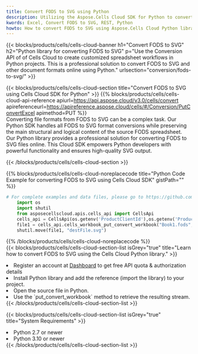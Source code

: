 ```yaml
---
title: Convert FODS to SVG using Python 
description: Utilizing the Aspose.Cells Cloud SDK for Python to convert a FODS format file to a SVG format file. 
kwords: Excel, Convert FODS to SVG, REST, Python
howto: How to convert FODS to SVG using Aspose.Cells Cloud Python library.
---
```



{{< blocks/products/cells/cells-cloud-banner h1="Convert FODS to SVG" h2="Python library for converting FODS to SVG" p="Use the Conversion API of of Cells Cloud to create customized spreadsheet workflows in Python projects. This is a professional solution to convert FODS to SVG and other document formats online using Python." urlsection="conversion/fods-to-svg/" >}}

{{< blocks/products/cells/cells-cloud-section  title="Convert FODS to SVG using Cells Cloud SDK for Python" >}}
{{% blocks/products/cells/cells-cloud-api-reference  apiurl=https://api.aspose.cloud/v3.0/cells/convert  apireferenceurl=https://apireference.aspose.cloud/cells/#/Conversion/PutConvertExcel  apimethod=PUT %}}
<br/>
Converting file formats from FODS to SVG can be a complex task. Our Python SDK handles all FODS to SVG format conversions while preserving the main structural and logical content of the source FODS spreadsheet. Our Python library provides a professional solution for converting FODS to SVG files online. This Cloud SDK empowers Python developers with powerful functionality and ensures high-quality SVG output.

{{< /blocks/products/cells/cells-cloud-section >}}

{{% blocks/products/cells/cells-cloud-noreplacecode title="Python Code Example for converting FODS to SVG using Cells Cloud SDK" gistPath="" %}}
 
```python
# For complete examples and data files, please go to https://github.com/aspose-cells-cloud/aspose-cells-cloud-python/
    import os
    import shutil
    from asposecellscloud.apis.cells_api import CellsApi
    cells_api = CellsApi(os.getenv('ProductClientId'),os.getenv('ProductClientSecret'))
    file1 = cells_api.cells_workbook_put_convert_workbook("Book1.fods",format="svg")
    shutil.move(file1, "destFile.svg")     
```
 
{{% /blocks/products/cells/cells-cloud-noreplacecode  %}}
<br/>
{{< blocks/products/cells/cells-cloud-section-list isGrey="true"  title="Learn how to convert FODS to SVG using the Cells Cloud Python library." >}}
<li>Register an account at <a href="https://dashboard.aspose.cloud/">Dashboard</a> to get free API quota & authorization details</li>
<li>Install Python library and add the reference (import the library) to your project.</li>
<li>Open the source file in Python.</li>
<li>Use the `put_convert_workbook` method to retrieve the resulting stream.</li>
{{< /blocks/products/cells/cells-cloud-section-list >}}

{{< blocks/products/cells/cells-cloud-section-list isGrey="true"  title="System Requirements" >}}
<li>Python 2.7 or newer</li>
<li>Python 3.10 or newer</li>
{{< /blocks/products/cells/cells-cloud-section-list >}}

